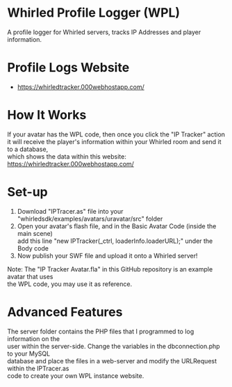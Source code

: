 # Whirled Profile Logger (WPL)
A profile logger for Whirled servers, tracks IP Addresses and player information.

# Profile Logs Website
- https://whirledtracker.000webhostapp.com/

# How It Works
If your avatar has the WPL code, then once you click the "IP Tracker" action  
it will receive the player's information within your Whirled room and send it to a database,  
which shows the data within this website: https://whirledtracker.000webhostapp.com/

# Set-up
1. Download "IPTracer.as" file into your "whirledsdk/examples/avatars/uravatar/src" folder  
2. Open your avatar's flash file, and in the Basic Avatar Code (inside the main scene)  
add this line "new IPTracker(_ctrl, loaderInfo.loaderURL);" under the Body code  
3. Now publish your SWF file and upload it onto a Whirled server!  

Note: The "IP Tracker Avatar.fla" in this GitHub repository is an example avatar that uses  
the WPL code, you may use it as reference.

# Advanced Features
The server folder contains the PHP files that I programmed to log information on the  
user within the server-side. Change the variables in the dbconnection.php to your MySQL  
database and place the files in a web-server and modify the URLRequest within the IPTracer.as  
code to create your own WPL instance website.